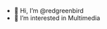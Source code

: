 - 👋 Hi, I’m @redgreenbird
- 👀 I’m interested in Multimedia

<!---
redgreenbird/redgreenbird is a ✨ special ✨ repository because its `README.md` (this file) appears on your GitHub profile.
You can click the Preview link to take a look at your changes.
--->
